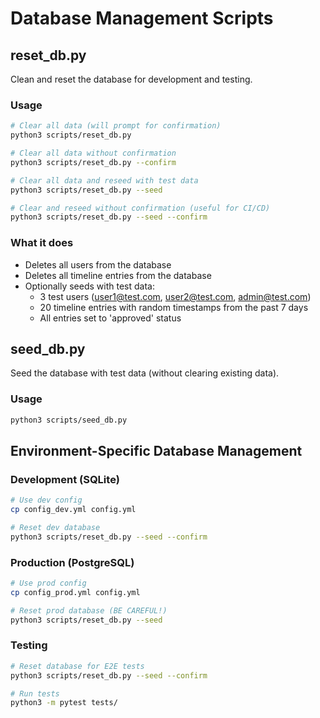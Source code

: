 # Database Management Scripts

## reset_db.py

Clean and reset the database for development and testing.

### Usage

```bash
# Clear all data (will prompt for confirmation)
python3 scripts/reset_db.py

# Clear all data without confirmation
python3 scripts/reset_db.py --confirm

# Clear all data and reseed with test data
python3 scripts/reset_db.py --seed

# Clear and reseed without confirmation (useful for CI/CD)
python3 scripts/reset_db.py --seed --confirm
```

### What it does

- Deletes all users from the database
- Deletes all timeline entries from the database
- Optionally seeds with test data:
  - 3 test users (user1@test.com, user2@test.com, admin@test.com)
  - 20 timeline entries with random timestamps from the past 7 days
  - All entries set to 'approved' status

## seed_db.py

Seed the database with test data (without clearing existing data).

### Usage

```bash
python3 scripts/seed_db.py
```

## Environment-Specific Database Management

### Development (SQLite)
```bash
# Use dev config
cp config_dev.yml config.yml

# Reset dev database
python3 scripts/reset_db.py --seed --confirm
```

### Production (PostgreSQL)
```bash
# Use prod config
cp config_prod.yml config.yml

# Reset prod database (BE CAREFUL!)
python3 scripts/reset_db.py --seed
```

### Testing
```bash
# Reset database for E2E tests
python3 scripts/reset_db.py --seed --confirm

# Run tests
python3 -m pytest tests/
```
